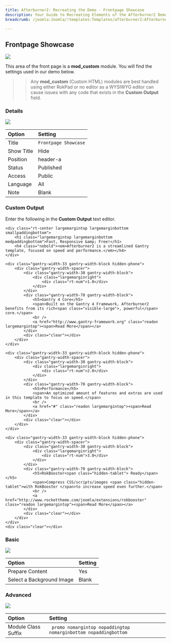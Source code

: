 ```yaml
---
title: Afterburner2: Recreating the Demo - Frontpage Showcase
description: Your Guide to Recreating Elements of the Afterburner2 Demo for Joomla
breadcrumb: /joomla:Joomla/!templates:Templates/afterburner2:Afterburner2

---
```


Frontpage Showcase
-----

![][demo]

This area of the front page is a **mod_custom** module. You will find the settings used in our demo below.

>> Any **mod_custom** (Custom HTML) modules are best handled using either RokPad or no editor as a WYSIWYG editor can cause issues with any code that exists in the **Custom Output** field.

### Details
![][demo2]

| Option     | Setting              |  
| :--------- | :------------------- |  
| Title      | `Frontpage Showcase` |  
| Show Title | Hide                 |  
| Position   | header-a             |  
| Status     | Published            |  
| Access     | Public               |  
| Language   | All                  |  
| Note       | Blank                |  

### Custom Output
Enter the following in the **Custom Output** text editor.

~~~
<div class="rt-center largemargintop largemarginbottom smallpaddingbottom">
	<h1 class="largemargintop largemarginbottom medpaddingbottom">Fast, Responsive &amp; Free!</h1>
	<h4 class="nobold"><em>Afterburner2 is a streamlined Gantry template, focused on speed and performance.</em></h4>
</div>	    

<div class="gantry-width-33 gantry-width-block hidden-phone">
    <div class="gantry-width-spacer">
		<div class="gantry-width-30 gantry-width-block">        
			<div class="largemarginright">
				<div class="rt-num">1.0</div>
			</div>				
	 	</div>   
		<div class="gantry-width-70 gantry-width-block">
        	<h5>Gantry 4 Core</h5>
			<span>Built on the Gantry 4 Framework, Afterburner2 benefits from its rich<span class="visible-large">, powerful</span> core.</span>
			<br />
        	<a href="http://www.gantry-framework.org" class="readon largemargintop"><span>Read More</span></a>
		</div>
		<div class="clear"></div>
    </div>
</div>

<div class="gantry-width-33 gantry-width-block hidden-phone">
    <div class="gantry-width-spacer">
		<div class="gantry-width-30 gantry-width-block">        
			<div class="largemarginright">
				<div class="rt-num">2.0</div>
			</div>				
	 	</div>   
		<div class="gantry-width-70 gantry-width-block">
        	<h5>Performance</h5>  
			<span>An optimized amount of features and extras are used in this template to focus on speed.</span>
			<br />
        	<a href="#" class="readon largemargintop"><span>Read More</span></a>
		</div>
		<div class="clear"></div>
    </div>
</div>

<div class="gantry-width-33 gantry-width-block hidden-phone">
    <div class="gantry-width-spacer">
		<div class="gantry-width-30 gantry-width-block">        
			<div class="largemarginright">
				<div class="rt-num">3.0</div>
			</div>				
	 	</div>   
		<div class="gantry-width-70 gantry-width-block">
        	<h5>RokBooster<span class="hidden-tablet"> Ready</span></h5>  
			<span>Compress CSS/scripts/images <span class="hidden-tablet">with RokBooster </span>to increase speed even further.</span>
			<br />
        	<a href="http://www.rockettheme.com/joomla/extensions/rokbooster" class="readon largemargintop"><span>Read More</span></a>
		</div>
		<div class="clear"></div>
    </div>
</div>
<div class="clear"></div>
~~~

### Basic
![][demo3]

| Option                    | Setting |  
| :------------------------ | :------ |  
| Prepare Content           | Yes     |  
| Select a Background Image | Blank   |

### Advanced
![][demo4]

| Option              | Setting                                                          |  
| :------------------ | :--------------------------------------------------------------- |  
| Module Class Suffix | ` promo nomargintop nopaddingtop nomarginbottom nopaddingbottom` |  

[demo]: assets/demo_1.jpeg
[demo2]: assets/showcase_1.jpeg
[demo3]: assets/showcase_2.jpeg
[demo4]: assets/showcase_3.jpeg